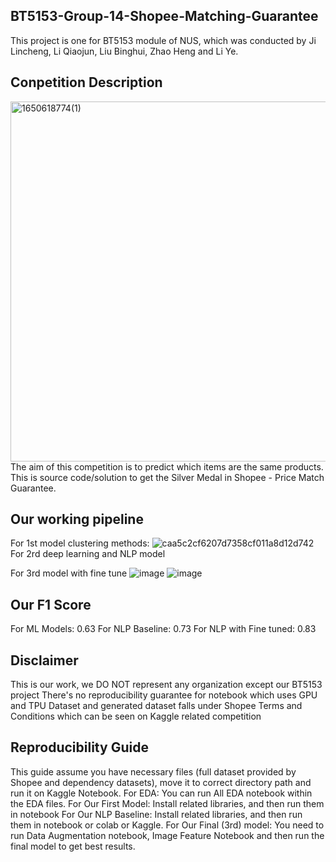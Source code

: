 ## BT5153-Group-14-Shopee-Matching-Guarantee
This project is one for BT5153 module of NUS, which was conducted by Ji Lincheng, Li Qiaojun, Liu Binghui, Zhao Heng and Li Ye.

## Conpetition Description
<img width="576" alt="1650618774(1)" src="https://user-images.githubusercontent.com/92854200/164675738-926038bf-0624-4e0b-877a-81d16af04982.png">
The aim of this competition is to predict which items are the same products. This is source code/solution to get the Silver Medal in Shopee - Price Match Guarantee.

## Our working pipeline
For 1st model clustering methods:
![caa5c2cf6207d7358cf011a8d12d742](https://user-images.githubusercontent.com/92854200/164971975-bc218c4d-c0b3-49d5-8729-3676ae7eb6f5.png)
For 2rd deep learning and NLP model

For 3rd model with fine tune
![image](https://user-images.githubusercontent.com/92854200/164682981-8716b678-9693-416a-b93e-3a3ada0ea8dd.png)
![image](https://user-images.githubusercontent.com/92854200/164682961-73d9e0e9-3ce4-4bef-ac1d-54e49d8719ed.png)

## Our F1 Score
For ML Models: 0.63
For NLP Baseline: 0.73
For NLP with Fine tuned: 0.83

## Disclaimer
This is our work, we DO NOT represent any organization except our BT5153 project
There's no reproducibility guarantee for notebook which uses GPU and TPU
Dataset and generated dataset falls under Shopee Terms and Conditions which can be seen on Kaggle related competition

## Reproducibility Guide
This guide assume you have necessary files (full dataset provided by Shopee and dependency datasets), move it to correct directory path and run it on Kaggle Notebook.
For EDA: You can run All EDA notebook within the EDA files.
For Our First Model: Install related libraries, and then run them in notebook
For Our NLP Baseline: Install related libraries, and then run them in notebook or colab or Kaggle.
For Our Final (3rd) model: You need to run Data Augmentation notebook, Image Feature Notebook and then run the final model to get best results.
